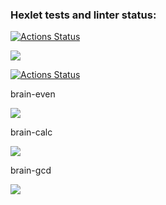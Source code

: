 ### Hexlet tests and linter status:
[![Actions Status](https://github.com/AlexSubach/python-project-lvl1/workflows/hexlet-check/badge.svg)](https://github.com/AlexSubach/python-project-lvl1/actions)

<a href="https://codeclimate.com/github/codeclimate/codeclimate/maintainability"><img src="https://api.codeclimate.com/v1/badges/a99a88d28ad37a79dbf6/maintainability" /></a>

[![Actions Status](https://github.com/AlexSubach/python-project-lvl1/actions/workflows/my_lint.yml/badge.svg)](https://github.com/AlexSubach/python-project-lvl1/actions/workflows/my_lint.yml)

brain-even 

<a href="https://asciinema.org/a/FngVZjKE2zbiCMtyCNG4uqvAM" target="_blank"><img src="https://asciinema.org/a/FngVZjKE2zbiCMtyCNG4uqvAM.svg" /></a>

brain-calc 

<a href="https://asciinema.org/a/XGw9CGkQUKK6evmdYNqsm4TaX" target="_blank"><img src="https://asciinema.org/a/XGw9CGkQUKK6evmdYNqsm4TaX.svg" /></a>

brain-gcd

<a href="https://asciinema.org/a/V29QhLDpAWBgp49btwhICrnU1" target="_blank"><img src="https://asciinema.org/a/V29QhLDpAWBgp49btwhICrnU1.svg" /></a>
